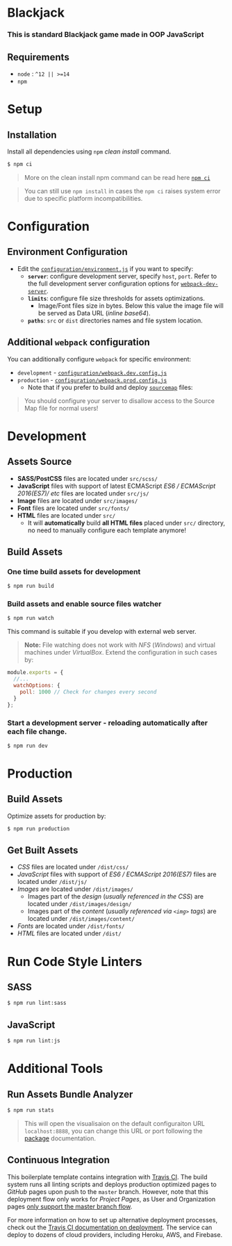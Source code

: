 # Blackjack

### This is standard Blackjack game made in OOP JavaScript

## Requirements

* `node` : `^12 || >=14`
* `npm`

# Setup

## Installation

Install all dependencies using `npm` *clean install* command.

```sh 
$ npm ci
```

> More on the clean install npm command can be read here [`npm ci`](https://docs.npmjs.com/cli/ci.html)

> You can still use `npm install` in cases the `npm ci` raises system error due to specific platform incompatibilities.

# Configuration

## Environment Configuration

* Edit the [`configuration/environment.js`](configuration/environment.js) if you want to specify:
    * **`server`**: configure development server, specify `host`, `port`. Refer to the full development server
      configuration options for [`webpack-dev-server`](https://webpack.js.org/configuration/dev-server/).
    * **`limits`**: configure file size thresholds for assets optimizations.
        * Image/Font files size in bytes. Below this value the image file will be served as Data URL (_inline base64_).
    * **`paths`**: `src` or `dist` directories names and file system location.

## Additional `webpack` configuration

You can additionally configure `webpack` for specific environment:

* `development` - [`configuration/webpack.dev.config.js`](configuration/webpack.dev.config.js)
* `production` - [`configuration/webpack.prod.config.js`](configuration/webpack.prod.config.js)
    * Note that if you prefer to build and
      deploy [`sourcemap`](https://webpack.js.org/configuration/devtool/#production) files:

> You should configure your server to disallow access to the Source Map file for normal users!

# Development

## Assets Source

* **SASS/PostCSS** files are located under `src/scss/`
* **JavaScript** files with support of latest ECMAScript _ES6 / ECMAScript 2016(ES7)/ etc_ files are located
  under `src/js/`
* **Image** files are located under `src/images/`
* **Font** files are located under `src/fonts/`
* **HTML** files are located under `src/`
    * It will **automatically** build **all HTML files** placed under `src/` directory, no need to manually configure
      each template anymore!

## Build Assets

### One time build assets for development

```sh
$ npm run build
```

### Build assets and enable source files watcher

```sh
$ npm run watch
```

This command is suitable if you develop with external web server.

> **Note:** File watching does not work with *NFS* (*Windows*) and virtual machines under *VirtualBox*. Extend the
> configuration in such cases by:

```js
module.exports = {
  //...
  watchOptions: {
    poll: 1000 // Check for changes every second
  }
};
```

### Start a development server - reloading automatically after each file change.

```sh
$ npm run dev
```

# Production

## Build Assets

Optimize assets for production by:

```sh
$ npm run production
```

## Get Built Assets

* _CSS_ files are located under `/dist/css/`
* _JavaScript_ files with support of _ES6 / ECMAScript 2016(ES7)_ files are located under `/dist/js/`
* _Images_ are located under `/dist/images/`
    * Images part of the _design_ (_usually referenced in the CSS_) are located under `/dist/images/design/`
    * Images part of the _content_ (_usually referenced via `<img>` tags_) are located under `/dist/images/content/`
* _Fonts_ are located under `/dist/fonts/`
* _HTML_ files are located under `/dist/`

# Run Code Style Linters

## SASS

```sh
$ npm run lint:sass
```

## JavaScript

```sh
$ npm run lint:js
```

# Additional Tools

## Run Assets Bundle Analyzer

```sh
$ npm run stats
```

> This will open the visualisaion on the default configuraiton URL `localhost:8888`, you can change this URL or port
> following the [package](https://github.com/webpack-contrib/webpack-bundle-analyzer#options-for-cli) documentation.

## Continuous Integration

This boilerplate template contains integration with [Travis CI](https://travis-ci.org/). The build system runs all
linting scripts and deploys production optimized pages to _GitHub_ pages upon push to the `master` branch. However, note
that this deployment flow only works for _Project Pages_, as User and Organization
pages [only support the master branch flow](https://help.github.com/articles/user-organization-and-project-pages/).

For more information on how to set up alternative deployment processes, check out
the [Travis CI documentation on deployment](https://docs.travis-ci.com/user/deployment). The service can deploy to
dozens of cloud providers, including Heroku, AWS, and Firebase.
